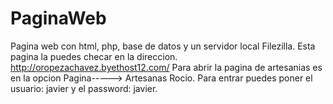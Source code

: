 # PaginaWeb
Pagina web con html, php, base de datos y un servidor local Filezilla.
Esta pagina la puedes checar en la direccion. http://oropezachavez.byethost12.com/
Para abrir la pagina de artesanias es en la opcion Pagina-----> Artesanas Rocio.
Para entrar puedes poner el usuario: javier y el password: javier.
